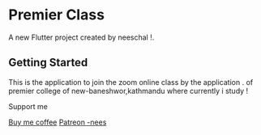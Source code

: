 # Premier Class

A new Flutter project created by neeschal !.

## Getting Started

This is the application to join the zoom online class by the application .
of premier college of new-baneshwor,kathmandu where currently i study !

Support me

[Buy me coffee](https://www.buymeacoffee.com/neesofficial)
[Patreon -nees](https://www.patreon.com/techneesofficial17)
